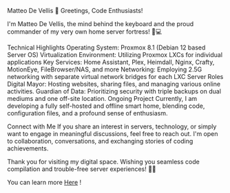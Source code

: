 Matteo De Vellis
👋 Greetings, Code Enthusiasts!

I'm Matteo De Vellis, the mind behind the keyboard and the proud commander of my very own home server fortress! 🏡💻

Technical Highlights
Operating System: Proxmox 8.1 (Debian 12 based Server OS)
Virtualization Environment: Utilizing Proxmox LXCs for individual applications
Key Services: Home Assistant, Plex, Heimdall, Nginx, Crafty, MotionEye, FileBrowser/NAS, and more
Networking: Employing 2.5G networking with separate virtual network bridges for each LXC
Server Roles
Digital Mayor: Hosting websites, sharing files, and managing various online activities.
Guardian of Data: Prioritizing security with triple backups on dual mediums and one off-site location.
Ongoing Project
Currently, I am developing a fully self-hosted and offline smart home, blending code, configuration files, and a profound sense of enthusiasm.

Connect with Me
If you share an interest in servers, technology, or simply want to engage in meaningful discussions, feel free to reach out. I'm open to collaboration, conversations, and exchanging stories of coding achievements.

Thank you for visiting my digital space. Wishing you seamless code compilation and trouble-free server experiences! 🚀✨

You can learn more [Here](https://matteo.devellis.ca) !




